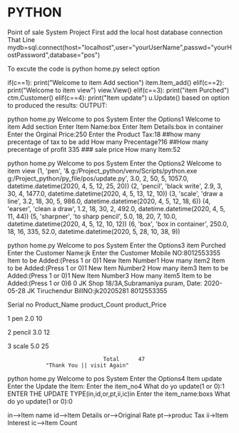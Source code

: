 # PYTHON
Point of sale System Project
First add the local host database connection
That Line
mydb=sql.connect(host="localhost",user="yourUserName",passwd="yourHostPassword",database="pos")

To excute the code is python home.py
select option

if(c==1):
    print("Welcome to item Add section")
    item.Item_add()
elif(c==2):
    print("Welcome to item view")
    view.View()
elif(c==3):
    print("item Purched")
    ctm.Customer()
elif(c==4):
    print("Item update")
    u.Update()
based on option to produced the results:
OUTPUT:

python home.py
Welcome to pos System
Enter the Options1
Welcome to item Add section
Enter Item Name:box
Enter Item Details:box in container
Enter the Orginal Price:250
Enter the Product Tax:18  ##how many precentage of tax to be add
How many Precentage?16    ##How many precentage of profit
335         ### sale price
How many Item:52


python home.py
Welcome to pos System
Enter the Options2
Welcome to item view
(1, 'pen', '& g:/Project_python/venv/Scripts/python.exe g:/Project_python/py_file/pos/update.py', 3.0, 2, 50, 5, 1057.0, datetime.datetime(2020, 4, 5, 12, 25, 20))
(2, 'pencil', 'black write', 2.9, 3, 30, 4, 1477.0, datetime.datetime(2020, 4, 5, 13, 12, 10))
(3, 'scale', 'draw a line', 3.2, 18, 30, 5, 986.0, datetime.datetime(2020, 4, 5, 12, 18, 6))
(4, 'earser', 'clean a draw', 1.2, 18, 30, 2, 492.0, datetime.datetime(2020, 4, 5, 11, 44))
(5, 'sharpner', 'to sharp pencil', 5.0, 18, 20, 7, 10.0, datetime.datetime(2020, 4, 5, 12, 10, 12))
(6, 'box', 'box in container', 250.0, 18, 16, 335, 52.0, datetime.datetime(2020, 5, 28, 10, 38, 9))


python home.py
Welcome to pos System
Enter the Options3
item Purched
Enter the Customer Name:jk
Enter the Customer Mobile NO:8012553355
Item to be Added:(Press 1 or 0)1
New Item Number1
How many item2
Item to be Added:(Press 1 or 0)1
New Item Number2
How many item3
Item to be Added:(Press 1 or 0)1
New Item Number3
How many item5
Item to be Added:(Press 1 or 0)6
0
    JK Shop
    18/3A,Subramaniya puram,    Date:  2020-05-28
JK  Tiruchendur                 BillNO:jk20205281
    8012553355

Serial no   Product_Name    product_Count   product_Price

1            pen                 2.0         10

2            pencil              3.0         12

3            scale               5.0         25

                                  Total      47
                "Thank You || visit Again"




python home.py
Welcome to pos System
Enter the Options4
Item update
Enter the Update the Item:
Enter the item_no4
What do yo update(1 or 0):1
ENTER THE UPDATE TYPE(in,id,or,pt,ii,ic)in
Enter the item_name:boxs
What do yo update(1 or 0):0


in-->Item name
id-->Item Details
or-->Original Rate
pt-->produc Tax
ii->Item Interest
ic-->Item Count

